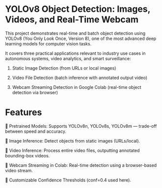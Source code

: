 # YOLOv8 Object Detection: Images, Videos, and Real-Time Webcam

This project demonstrates real-time and batch object detection using YOLOv8 (You Only Look Once, Version 8), one of the most advanced deep learning models for computer vision tasks.

It covers three practical applications relevant to industry use cases in autonomous systems, video analytics, and smart surveillance:

1. Static Image Detection (from URLs or local images)

2. Video File Detection (batch inference with annotated output video)

3. Webcam Streaming Detection in Google Colab (real-time object detection via browser)

# Features

🔹 Pretrained Models: Supports YOLOv8n, YOLOv8s, YOLOv8m — trade-off between speed and accuracy.

🔹 Image Inference: Detect objects from static images (URLs/local).

🔹 Video Inference: Process entire video files, outputting annotated bounding-box videos.

🔹 Webcam Streaming in Colab: Real-time detection using a browser-based video stream.

🔹 Customizable Confidence Thresholds (conf=0.4 used here).